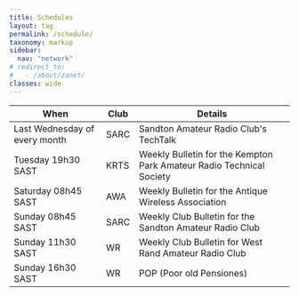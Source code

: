 ```yaml
---
title: Schedules
layout: tag
permalink: /schedule/
taxonomy: markup
sidebar:
  nav: "network"
# redirect_to:
#   - /about/zanet/
classes: wide
---
```


| When    | Club | Details |
| -------- | ------- | ------- |
| Last Wednesday of every month  |   SARC  | Sandton Amateur Radio Club's TechTalk |
| Tuesday 19h30 SAST | KRTS     | Weekly Bulletin for the Kempton Park Amateur Radio Technical Society |
| Saturday 08h45 SAST | AWA | Weekly Bulletin for the Antique Wireless Association |
| Sunday 08h45 SAST  | SARC    | Weekly Club Bulletin for the Sandton Amateur Radio Club |
| Sunday 11h30 SAST | WR | Weekly Club Bulletin for West Rand Amateur Radio Club |
| Sunday 16h30 SAST | WR | POP (Poor old Pensiones) |
